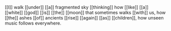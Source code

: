 [[I]] walk [[under]] [[a]] fragmented sky [[thinking]] how [[like]] [[a]] [[white]] [[god]] [[is]] [[the]] [[moon]] that sometimes walks [[with]] us, how [[the]] ashes [[of]] ancients [[rise]] [[again]] [[as]] [[children]], how unseen music follows everywhere.